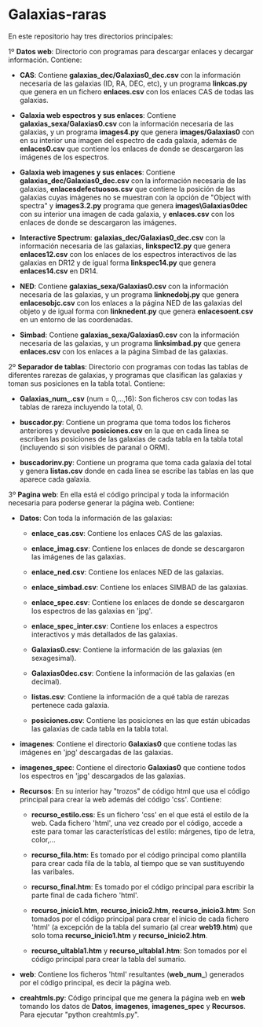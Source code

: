 ﻿# Galaxias-raras

En este repositorio hay tres directorios principales:

1º **Datos web**: Directorio con programas para descargar enlaces y decargar información. Contiene:

  - **CAS**: Contiene **galaxias_dec/Galaxias0_dec.csv** con la información necesaria de las galaxias (ID, RA, DEC, etc), y un programa **linkcas.py** que genera en un fichero **enlaces.csv** con los enlaces CAS de todas las galaxias.

  - **Galaxia web espectros y sus enlaces**: Contiene **galaxias_sexa/Galaxias0.csv** con la información necesaria de las galaxias, y un programa **images4.py** que genera **images/Galaxias0** con en su interior una imagen del espectro de cada galaxia, además de **enlaces0.csv** que contiene los enlaces de donde se descargaron las imágenes de los espectros.

  - **Galaxia web imagenes y sus enlaces**: Contiene **galaxias_dec/Galaxias0_dec.csv** con la información necesaria de las galaxias, **enlacesdefectuosos.csv** que contiene la posición de las galaxias cuyas imágenes no se muestran con la opción de "Object with spectra" y **images3.2.py** programa que genera **images\Galaxias0dec** con su interior una imagen de cada galaxia, y **enlaces.csv** con los enlaces de donde se descargaron las imágenes.

  - **Interactive Spectrum**: **galaxias_dec/Galaxias0_dec.csv** con la información necesaria de las galaxias, **linkspec12.py** que genera **enlaces12.csv** con los enlaces de los espectros interactivos de las galaxias en DR12 y de igual forma **linkspec14.py** que genera **enlaces14.csv** en DR14.

  - **NED**: Contiene **galaxias_sexa/Galaxias0.csv** con la información necesaria de las galaxias, y un programa **linknedobj.py** que genera **enlacesobjc.csv** con los enlaces a la página NED de las galaxias del objeto y de igual forma con **linknedent.py** que genera **enlacesoent.csv** en un entorno de las coordenadas.

  - **Simbad**: Contiene **galaxias_sexa/Galaxias0.csv** con la información necesaria de las galaxias, y un programa **linksimbad.py** que genera **enlaces.csv** con los enlaces a la página Simbad de las galaxias.

2º **Separador de tablas**: Directorio con programas con todas las tablas de diferentes rarezas de galaxias, y programas que clasifican las galaxias y toman sus posiciones en la tabla total. Contiene:

  - **Galaxias_num_.csv** (num = 0,...,16): Son ficheros csv con todas las tablas de rareza incluyendo la total, 0.

  - **buscador.py**: Contiene un programa que toma todos los ficheros anteriores y devuelve **posiciones.csv** en la que en cada línea se escriben las posiciones de las galaxias de cada tabla en la tabla total (incluyendo si son visibles de paranal o ORM).

  - **buscadorinv.py**: Contiene un programa que toma cada galaxia del total y genera **listas.csv** donde en cada línea se escribe las tablas en las que aparece cada galaxia.

3º **Pagina web**: En ella está el código principal y toda la información necesaria para poderse generar la página web. Contiene:

  - **Datos**: Con toda la información de las galaxias:

    - **enlace_cas.csv**: Contiene los enlaces CAS de las galaxias.

    - **enlace_imag.csv**: Contiene los enlaces de donde se descargaron las imágenes de las galaxias.

    - **enlace_ned.csv**: Contiene los enlaces NED de las galaxias.

    - **enlace_simbad.csv**: Contiene los enlaces SIMBAD de las galaxias.

    - **enlace_spec.csv**: Contiene los enlaces de donde se descargaron los espectros de las galaxias en 'jpg'.

    - **enlace_spec_inter.csv**: Contiene los enlaces a espectros interactivos y más detallados de las galaxias.

    - **Galaxias0.csv**: Contiene la información de las galaxias (en sexagesimal).

    - **Galaxias0dec.csv**: Contiene la información de las galaxias (en decimal).

    - **listas.csv**: Contiene la información de a qué tabla de rarezas pertenece cada galaxia.

    - **posiciones.csv**: Contiene las posiciones en las que están ubicadas las galaxias de cada tabla en la tabla total.

  - **imagenes**: Contiene el directorio **Galaxias0** que contiene todas las imágenes en 'jpg' descargadas de las galaxias.

  - **imagenes_spec**: Contiene el directorio **Galaxias0** que contiene todos los espectros en 'jpg' descargados de las galaxias.

  - **Recursos**: En su interior hay "trozos" de código html que usa el código principal para crear la web además del código 'css'. Contiene:

    - **recurso_estilo.css**: Es un fichero 'css' en el que está el estilo de la web. Cada fichero 'html', una vez creado por el código, accede a este para tomar las características del estilo: márgenes, tipo de letra, color,...

    - **recurso_fila.htm**: Es tomado por el código principal como plantilla para crear cada fila de la tabla, al tiempo que se van sustituyendo las varibales.

    - **recurso_final.htm**: Es tomado por el código principal para escribir la parte final de cada fichero 'html'.

    - **recurso_inicio1.htm**, **recurso_inicio2.htm**, **recurso_inicio3.htm**: Son tomados por el código principal para crear el inicio de cada fichero 'html' (a excepción de la tabla del sumario (al crear **web19.htm**) que solo toma **recurso_inicio1.htm** y **recurso_inicio2.htm**.

    - **recurso_ultabla1.htm** y **recurso_ultabla1.htm**: Son tomados por el código principal para crear la tabla del sumario.

  - **web**: Contiene los ficheros 'html' resultantes (**web_num_**) generados por el código principal, es decir la página web.

  - **creahtmls.py**: Código principal que me genera la página web en **web** tomando los datos de **Datos**, **imagenes**, **imagenes_spec** y **Recursos**. Para ejecutar "python creahtmls.py".
